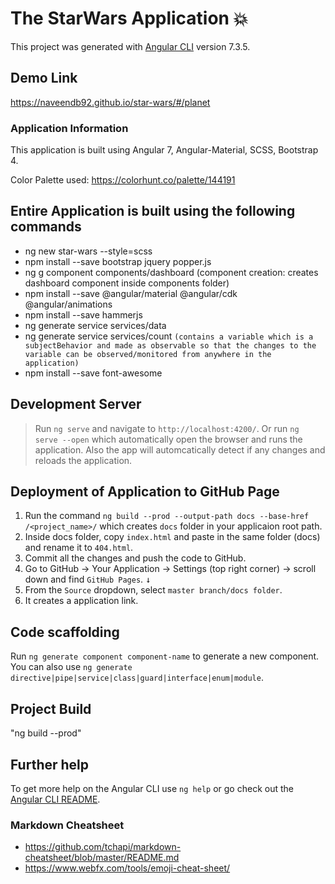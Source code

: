 # The StarWars Application :boom:

This project was generated with [Angular CLI](https://github.com/angular/angular-cli) version 7.3.5.

## Demo Link

  https://naveendb92.github.io/star-wars/#/planet

### Application Information

  This application is built using Angular 7, Angular-Material, SCSS, Bootstrap 4.
  
  Color Palette used: https://colorhunt.co/palette/144191
  
##  Entire Application is built using the following commands
  * ng new star-wars --style=scss
  * npm install --save bootstrap jquery popper.js
  * ng g component components/dashboard (component creation: creates dashboard component inside components folder)
  * npm install --save @angular/material @angular/cdk @angular/animations
  * npm install --save hammerjs
  * ng generate service services/data
  * ng generate service services/count
  `(contains a variable which is a subjectBehavior and made as observable so that the changes to the variable can be observed/monitored from anywhere in the application)`
  * npm install --save font-awesome

## Development Server

 > Run `ng serve` and navigate to `http://localhost:4200/`. Or run `ng serve --open` which automatically open the browser and runs the application. Also the app will automcatically detect if any changes and reloads the application.
 
## Deployment of Application to GitHub Page

  1.  Run the command `ng build --prod --output-path docs --base-href /<project_name>/` which creates `docs` folder in your applicaion root path. 
  2.  Inside docs folder, copy `index.html` and paste in the same folder (docs) and rename it to `404.html`.
  3. Commit all the changes and push the code to GitHub.
  4. Go to GitHub -> Your Application -> Settings (top right corner) -> scroll down and find `GitHub Pages`. <kbd>↓</kbd>
  5. From the `Source` dropdown, select `master branch/docs folder`.
  6. It creates a application link.

## Code scaffolding

Run `ng generate component component-name` to generate a new component. You can also use `ng generate directive|pipe|service|class|guard|interface|enum|module`.

## Project Build

"ng build --prod"


## Further help

To get more help on the Angular CLI use `ng help` or go check out the [Angular CLI README](https://github.com/angular/angular-cli/blob/master/README.md).

### Markdown Cheatsheet
  * https://github.com/tchapi/markdown-cheatsheet/blob/master/README.md
  * https://www.webfx.com/tools/emoji-cheat-sheet/
